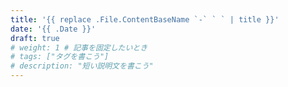 ```yaml
---
title: '{{ replace .File.ContentBaseName `-` ` ` | title }}'
date: '{{ .Date }}'
draft: true
# weight: 1 # 記事を固定したいとき
# tags: ["タグを書こう"]
# description: "短い説明文を書こう"
---
```


